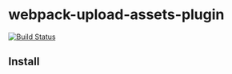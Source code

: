 # webpack-upload-assets-plugin

[![Build Status](https://travis-ci.com/lismill/webpack-upload-assets-plugin.svg?branch=main)](https://travis-ci.com/lismill/webpack-upload-assets-plugin)

## Install